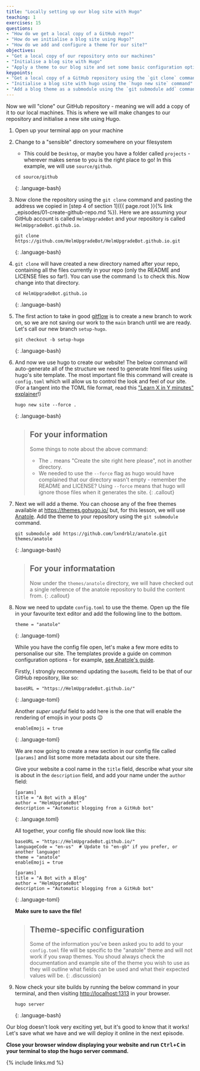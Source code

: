 ```yaml
---
title: "Locally setting up our blog site with Hugo"
teaching: 1
exercises: 15
questions:
- "How do we get a local copy of a GitHub repo?"
- "How do we initialise a blog site using Hugo?"
- "How do we add and configure a theme for our site?"
objectives:
- "Get a local copy of our repository onto our machines"
- "Initialise a blog site with Hugo"
- "Apply a theme to our blog site and set some basic configuration options"
keypoints:
- "Get a local copy of a GitHub repository using the `git clone` command"
- "Initialise a blog site with hugo using the `hugo new site` command"
- "Add a blog theme as a submodule using the `git submodule add` command and configure the theme by editing the `config.toml` file"
---
```


Now we will "clone" our GitHub repository - meaning we will add a copy of it to our local machines.
This is where we will make changes to our repository and initialise a new site using Hugo.

1. Open up your terminal app on your machine
2. Change to a "sensible" directory somewhere on your filesystem
   - This could be `Desktop`, or maybe you have a folder called `projects` - wherever makes sense to you is the right place to go!
     In this example, we will use `source/github`.

    ~~~
    cd source/github
    ~~~
    {: .language-bash}

3. Now clone the repository using the `git clone` command and pasting the address we copied in [step 4 of section 1]({{ page.root }}{% link _episodes/01-create-github-repo.md %}).
   Here we are assuming your GitHub account is called `HelmUpgradeBot` and your repository is called `HelmUpgradeBot.github.io`.

    ~~~
    git clone https://github.com/HelmUpgradeBot/HelmUpgradeBot.github.io.git
    ~~~
    {: .language-bash}

4. `git clone` will have created a new directory named after your repo, containing all the files currently in your repo (only the README and LICENSE files so far!).
   You can use the command `ls` to check this.
   Now change into that directory.

    ~~~
    cd HelmUpgradeBot.github.io
    ~~~
    {: .language-bash}

5. The first action to take in good [gitflow](https://www.atlassian.com/git/tutorials/comparing-workflows/gitflow-workflow) is to create a new branch to work on, so we are not saving our work to the `main` branch until we are ready.
   Let's call our new branch `setup-hugo`.

    ~~~
    git checkout -b setup-hugo
    ~~~
    {: .language-bash}

6. And now we use hugo to create our website!
   The below command will auto-generate all of the structure we need to generate html files using hugo's site template.
   The most important file this command will create is `config.toml` which will allow us to control the look and feel of our site.
   (For a tangent into the TOML file format, read this ["Learn X in Y minutes" explainer](https://learnxinyminutes.com/docs/toml/)!)

    ~~~
    hugo new site --force .
    ~~~
    {: .language-bash}

    > ## For your information
    >
    > Some things to note about the above command:
    > - The `.` means "Create the site right here please", not in another directory.
    > - We needed to use the `--force` flag as hugo would have complained that our directory wasn't empty - remember the README and LICENSE?
    >   Using `--force` means that hugo will ignore those files when it generates the site.
    {: .callout}

7. Next we will add a theme.
   You can choose any of the free themes available at <https://themes.gohugo.io/> but, for this lesson, we will use [Anatole](https://themes.gohugo.io/anatole/).
   Add the theme to your repository using the `git submodule` command.

    ~~~
    git submodule add https://github.com/lxndrblz/anatole.git themes/anatole
    ~~~
    {: .language-bash}

    > ## For your informatation
    >
    > Now under the `themes/anatole` directory, we will have checked out a single reference of the anatole repository to build the content from.
    {: .callout}

8. Now we need to update `config.toml` to use the theme.
   Open up the file in your favourite text editor and add the following line to the bottom.

    ~~~
    theme = "anatole"
    ~~~
    {: .language-toml}

    While you have the config file open, let's make a few more edits to personalise our site.
    The templates provide a guide on common configuration options - for example, [see Anatole's guide](https://themes.gohugo.io/anatole/#modifying-the-configtoml).

    Firstly, I strongly recommend updating the `baseURL` field to be that of our GitHub repository, like so:

    ~~~
    baseURL = "https://HelmUpgradeBot.github.io/"
    ~~~
    {: .language-toml}

    Another _super useful_ field to add here is the one that will enable the rendering of emojis in your posts :wink:

    ~~~
    enableEmoji = true
    ~~~
    {: .language-toml}

    We are now going to create a new section in our config file called `[params]` and list some more metadata about our site there.

    Give your website a cool name in the `title` field, describe what your site is about in the `description` field, and add your name under the `author` field:

    ~~~
    [params]
    title = "A Bot with a Blog"
    author = "HelmUpgradeBot"
    description = "Automatic blogging from a GitHub bot"
    ~~~
    {: .language.toml}

    All together, your config file should now look like this:

    ~~~
    baseURL = "https://HelmUpgradeBot.github.io/"
    languageCode = "en-us"  # Update to "en-gb" if you prefer, or another language!
    theme = "anatole"
    enableEmoji = true

    [params]
    title = "A Bot with a Blog"
    author = "HelmUpgradeBot"
    description = "Automatic blogging from a GitHub bot"
    ~~~
    {: .language-toml}

    **Make sure to save the file!**

    > ## Theme-specific configuration
    >
    > Some of the information you've been asked you to add to your `config.toml` file will be specific to the "anatole" theme and will not work if you swap themes.
    > You shoud always check the documentation and example site of the theme you wish to use as they will outline what fields can be used and what their expected values will be.
    {: .discussion}

9. Now check your site builds by running the below command in your terminal, and then visiting <http://localhost:1313> in your browser.

    ~~~
    hugo server
    ~~~
    {: .language-bash}

Our blog doesn't look very exciting yet, but it's good to know that it works! Let's save what we have and we will deploy it online in the next episode.

**Close your browser window displaying your website and run <kbd>Ctrl</kbd>+<kbd>C</kbd> in your terminal to stop the hugo server command.**

{% include links.md %}
